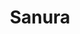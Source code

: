 ---
id: 39
title: Sanura
description: 'Sanura is een ervaren contrarian. Liberaal maar traditionalistischer dan Harm van Riel. Heeft duistere humor.'
keyword: 'Autistische schrijver'
pseudonym: true
image: avatar.webp
---
